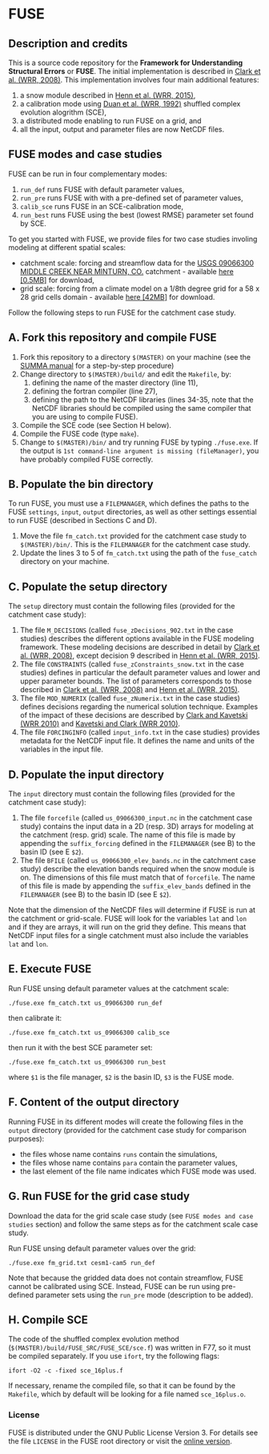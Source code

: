 # FUSE

## Description and credits

This is a source code repository for the **Framework for Understanding Structural Errors** or **FUSE**. The initial implementation is described in [Clark et al. (WRR, 2008)](http://dx.doi.org/10.1029/2007WR006735). This implementation involves four main additional features:

1. a snow module described in [Henn et al. (WRR, 2015)](http://dx.doi.org/10.1002/2014WR016736),
2. a calibration mode using [Duan et al. (WRR, 1992)](http://dx.doi.org/10.1029/91WR02985) shuffled complex evolution alogrithm (SCE),
3. a distributed mode enabling to run FUSE on a grid, and
4. all the input, output and parameter files are now NetCDF files.

## FUSE modes and case studies

FUSE can be run in four complementary modes:

1. `run_def` runs FUSE with default parameter values,
2. `run_pre` runs FUSE with with a pre-defined set of parameter values,
3. `calib_sce` runs FUSE in an SCE-calibration mode,
4. `run_best` runs FUSE using the best (lowest RMSE) parameter set found by SCE.

To get you started with FUSE, we provide files for two case studies involing modeling at different spatial scales:

* catchment scale: forcing and streamflow data for the [USGS 09066300 MIDDLE CREEK NEAR MINTURN, CO.](https://waterdata.usgs.gov/nwis/inventory/?site_no=09066300&agency_cd=USGS&) catchment - available [here [0.5MB]](
https://dl.dropboxusercontent.com/s/f6omcgz8hsirlr0/fuse_catch.zip?dl=0) for download,  
* grid scale: forcing from a climate model on a 1/8th degree grid for a 58 x 28 grid cells domain - available [here [42MB]](
https://dl.dropboxusercontent.com/s/g5193e0n01ao33d/fuse_grid.zip?dl=0) for download.

Follow the following steps to run FUSE for the catchment case study.

## A. Fork this repository and compile FUSE
1. Fork this repository to a directory `$(MASTER)` on your machine (see the [SUMMA manual](http://summa.readthedocs.io/en/latest/development/SUMMA_and_git/) for a step-by-step procedure)
1. Change directory to `$(MASTER)/build/` and edit the `Makefile`, by:
   1. defining the name of the master directory (line 11),
   2. defining the fortran compiler (line 27),
   3. defining the path to the NetCDF libraries (lines 34-35, note that the NetCDF libraries should be compiled using the same compiler that you are using to compile FUSE).
 1. Compile the SCE code (see Section H below).
 1. Compile the FUSE code (type `make`).
 1. Change to `$(MASTER)/bin/` and try running FUSE by typing `./fuse.exe`. If the output is `1st command-line argument is missing (fileManager)`, you have probably compiled FUSE correctly. 
 
## B. Populate the bin directory
To run FUSE, you must use a `FILEMANAGER`, which defines the paths to the FUSE `settings`, `input`, `output` directories, as well as other settings essential to run FUSE (described  in Sections C and D). 
1. Move the file `fm_catch.txt` provided for the catchment case study to `$(MASTER)/bin/`. This is the `FILEMANAGER` for the catchment case study.
1. Update the lines 3 to 5 of `fm_catch.txt` using the path of the `fuse_catch` directory on your machine.
   
## C. Populate the setup directory
The `setup` directory must contain the following files (provided for the catchment case study):

   1. The file `M_DECISIONS` (called `fuse_zDecisions_902.txt` in the case studies) describes the different options available in the FUSE modeling framework. These modeling decisions are described in detail by [Clark et al. (WRR, 2008)](http://dx.doi.org/10.1029/2007WR006735), except decision 9 described in [Henn et al. (WRR, 2015)](http://dx.doi.org/10.1002/2014WR016736).
   2. The file `CONSTRAINTS` (called `fuse_zConstraints_snow.txt` in the case studies) defines in particular the default parameter values and lower and upper parameter bounds. The list of parameters corresponds to those described in [Clark et al. (WRR, 2008)](http://dx.doi.org/10.1029/2007WR006735) and [Henn et al. (WRR, 2015)](http://dx.doi.org/10.1002/2014WR016736). 
   3. The file `MOD_NUMERIX` (called `fuse_zNumerix.txt` in the case studies) defines decisions regarding the numerical solution technique. Examples of the impact of these decisions are described by [Clark and Kavetski (WRR 2010)](http://dx.doi.org/10.1029/2009WR008894) and [Kavetski and Clark (WRR 2010)](http://dx.doi.org/10.1029/2009WR008896).
   4. The file `FORCINGINFO` (called `input_info.txt` in the case studies) provides metadata for the NetCDF input file. It defines the name and units of the variables in the input file.

## D. Populate the input directory
The `input` directory must contain the following files (provided for the catchment case study):

   1. The file `forcefile` (called `us_09066300_input.nc` in the catchment case study) contains the input data in a 2D (resp. 3D) arrays for modeling at the catchment (resp. grid) scale. The name of this file is made by appending the `suffix_forcing` defined in the `FILEMANAGER` (see B) to the basin ID (see E `$2`).
   2. The file `BFILE` (called `us_09066300_elev_bands.nc` in the catchment case study) describe the elevation bands required when the snow module is on. The dimensions of this file must match that of `forcefile`. The name of this file is made by appending the `suffix_elev_bands` defined in the `FILEMANAGER` (see B) to the basin ID (see E `$2`).
   
Note that the dimension of the NetCDF files will determine if FUSE is run at the catchment or grid-scale. FUSE will look for the variables `lat` and `lon` and if they are arrays, it will run on the grid they define. This means that NetCDF input files for a single catchment must also include the variables `lat` and `lon`.
   
## E. Execute FUSE

Run FUSE unsing default parameter values at the catchment scale:
```
./fuse.exe fm_catch.txt us_09066300 run_def
```

then calibrate it:

```
./fuse.exe fm_catch.txt us_09066300 calib_sce
```

then run it with the best SCE parameter set:

```
./fuse.exe fm_catch.txt us_09066300 run_best
```

where
`$1` is the file manager,
`$2` is the basin ID,
`$3` is the FUSE mode.

## F. Content of the output directory
Running FUSE in its different modes will create the following files in the `output` directory (provided for the catchment case study for comparison purposes):
* the files whose name contains `runs` contain the simulations, 
* the files whose name contains `para` contain the parameter values,
* the last element of the file name indicates which FUSE mode was used.

## G. Run FUSE for the grid case study

Download the data for the grid scale case study (see `FUSE modes and case studies` section) and follow the same steps as for the catchment scale case study. 

Run FUSE unsing default parameter values over the grid:

```
./fuse.exe fm_grid.txt cesm1-cam5 run_def
```

Note that because the gridded data does not contain streamflow, FUSE cannot be calibrated using SCE. Instead, FUSE can be run using pre-defined parameter sets using the `run_pre` mode (description to be added).   
   
## H. Compile SCE
The code of the shuffled complex evolution method (`$(MASTER)/build/FUSE_SRC/FUSE_SCE/sce.f`) was written in F77, so it must be compiled separately. If you use `ifort`, try the following flags:
  ```
  ifort -O2 -c -fixed sce_16plus.f
  ```

If necessary, rename the compiled file, so that it can be found by the `Makefile`, which by default will be looking for a file named `sce_16plus.o`.

### License
FUSE is distributed under the GNU Public License Version 3. For details see the file `LICENSE` in the FUSE root directory or visit the [online version](http://www.gnu.org/licenses/gpl-3.0.html).
